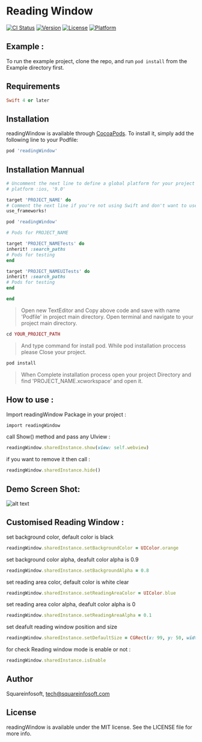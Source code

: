 # Reading Window

[![CI Status](http://img.shields.io/travis/amit44405/readingWindow.svg?style=flat)](https://travis-ci.org/amit44405/readingWindow)
[![Version](https://img.shields.io/cocoapods/v/readingWindow.svg?style=flat)](http://cocoapods.org/pods/readingWindow)
[![License](https://img.shields.io/cocoapods/l/readingWindow.svg?style=flat)](http://cocoapods.org/pods/readingWindow)
[![Platform](https://img.shields.io/cocoapods/p/readingWindow.svg?style=flat)](http://cocoapods.org/pods/readingWindow)

## Example :

To run the example project, clone the repo, and run `pod install` from the Example directory first.

## Requirements

```ruby
Swift 4 or later
```

## Installation

readingWindow is available through [CocoaPods](http://cocoapods.org). To install
it, simply add the following line to your Podfile:

```ruby
pod 'readingWindow'
```

## Installation Mannual

```ruby
# Uncomment the next line to define a global platform for your project
# platform :ios, '9.0'

target 'PROJECT_NAME' do
# Comment the next line if you're not using Swift and don't want to use dynamic frameworks
use_frameworks!

pod 'readingWindow'

# Pods for PROJECT_NAME

target 'PROJECT_NAMETests' do
inherit! :search_paths
# Pods for testing
end

target 'PROJECT_NAMEUITests' do
inherit! :search_paths
# Pods for testing
end

end
```
>Open new TextEditor and Copy above code and save with name 'Podfile' in project main directory.
>Open terminal and navigate to your project main directory.

```ruby
cd YOUR_PROJECT_PATH
```
>And type command for install pod.
>While pod installation proccess please Close your project.

```ruby
pod install
```
>When Complete installation process open your project Directory and find 'PROJECT_NAME.xcworkspace' and open it.


## How to use :

Import readingWindow Package in your project :

```ruby
import readingWindow
```

call Show() method and pass any UIview :

```ruby
readingWindow.sharedInstance.show(view: self.webview)
```

if you want to remove it then call :

```ruby
readingWindow.sharedInstance.hide()
```

## Demo Screen Shot:
![alt text](https://preview.ibb.co/nsU9kS/Simulator.png)


## Customised Reading Window :

set background color, default color is black

```ruby
readingWindow.sharedInstance.setBackgroundColor = UIColor.orange
```

set background color alpha, deafult color alpha is 0.9

```ruby
readingWindow.sharedInstance.setBackgroundAlpha = 0.8
```

set  reading area color, default color is white clear

```ruby
readingWindow.sharedInstance.setReadingAreaColor = UIColor.blue
```

set reading area color alpha, deafult color alpha is 0

```ruby
readingWindow.sharedInstance.setReadingAreaAlpha = 0.1
```

set deafult reading window position and size

```ruby
readingWindow.sharedInstance.setDefaultSize = CGRect(x: 99, y: 50, width: 180, height: 30)
```


for check Reading window mode is enable or not :

```ruby
readingWindow.sharedInstance.isEnable
```


## Author

Squareinfosoft, tech@squareinfosoft.com

## License

readingWindow is available under the MIT license. See the LICENSE file for more info.
